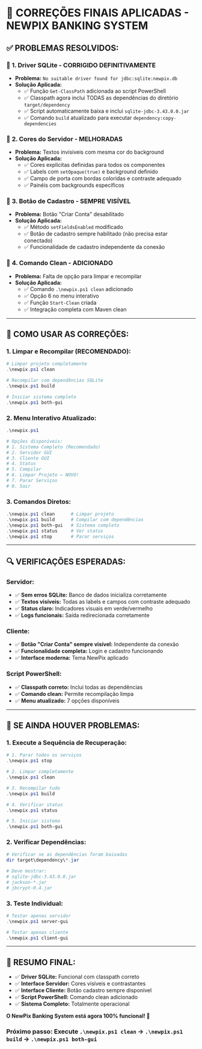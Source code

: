 # 🚀 CORREÇÕES FINAIS APLICADAS - NEWPIX BANKING SYSTEM

## ✅ **PROBLEMAS RESOLVIDOS:**

### 🔧 **1. Driver SQLite - CORRIGIDO DEFINITIVAMENTE**
- **Problema:** `No suitable driver found for jdbc:sqlite:newpix.db`
- **Solução Aplicada:**
  - ✅ Função `Get-ClassPath` adicionada ao script PowerShell
  - ✅ Classpath agora inclui TODAS as dependências do diretório `target/dependency`
  - ✅ Script automaticamente baixa e inclui `sqlite-jdbc-3.43.0.0.jar`
  - ✅ Comando `build` atualizado para executar `dependency:copy-dependencies`

### 🎨 **2. Cores do Servidor - MELHORADAS**
- **Problema:** Textos invisíveis com mesma cor do background
- **Solução Aplicada:**
  - ✅ Cores explícitas definidas para todos os componentes
  - ✅ Labels com `setOpaque(true)` e background definido
  - ✅ Campo de porta com bordas coloridas e contraste adequado
  - ✅ Painéis com backgrounds específicos

### 👤 **3. Botão de Cadastro - SEMPRE VISÍVEL**
- **Problema:** Botão "Criar Conta" desabilitado
- **Solução Aplicada:**
  - ✅ Método `setFieldsEnabled` modificado
  - ✅ Botão de cadastro sempre habilitado (não precisa estar conectado)
  - ✅ Funcionalidade de cadastro independente da conexão

### 🧹 **4. Comando Clean - ADICIONADO**
- **Problema:** Falta de opção para limpar e recompilar
- **Solução Aplicada:**
  - ✅ Comando `.\newpix.ps1 clean` adicionado
  - ✅ Opção 6 no menu interativo
  - ✅ Função `Start-Clean` criada
  - ✅ Integração completa com Maven clean

---

## 🎯 **COMO USAR AS CORREÇÕES:**

### **1. Limpar e Recompilar (RECOMENDADO):**
```powershell
# Limpar projeto completamente
.\newpix.ps1 clean

# Recompilar com dependências SQLite
.\newpix.ps1 build

# Iniciar sistema completo
.\newpix.ps1 both-gui
```

### **2. Menu Interativo Atualizado:**
```powershell
.\newpix.ps1

# Opções disponíveis:
# 1. Sistema Completo (Recomendado)
# 2. Servidor GUI  
# 3. Cliente GUI
# 4. Status
# 5. Compilar
# 6. Limpar Projeto ← NOVO!
# 7. Parar Serviços
# 0. Sair
```

### **3. Comandos Diretos:**
```powershell
.\newpix.ps1 clean      # Limpar projeto
.\newpix.ps1 build      # Compilar com dependências
.\newpix.ps1 both-gui   # Sistema completo
.\newpix.ps1 status     # Ver status
.\newpix.ps1 stop       # Parar serviços
```

---

## 🔍 **VERIFICAÇÕES ESPERADAS:**

### **Servidor:**
- ✅ **Sem erros SQLite:** Banco de dados inicializa corretamente
- ✅ **Textos visíveis:** Todas as labels e campos com contraste adequado
- ✅ **Status claro:** Indicadores visuais em verde/vermelho
- ✅ **Logs funcionais:** Saída redirecionada corretamente

### **Cliente:**
- ✅ **Botão "Criar Conta" sempre visível:** Independente da conexão
- ✅ **Funcionalidade completa:** Login e cadastro funcionando
- ✅ **Interface moderna:** Tema NewPix aplicado

### **Script PowerShell:**
- ✅ **Classpath correto:** Inclui todas as dependências
- ✅ **Comando clean:** Permite recompilação limpa
- ✅ **Menu atualizado:** 7 opções disponíveis

---

## 🚨 **SE AINDA HOUVER PROBLEMAS:**

### **1. Execute a Sequência de Recuperação:**
```powershell
# 1. Parar todos os serviços
.\newpix.ps1 stop

# 2. Limpar completamente
.\newpix.ps1 clean

# 3. Recompilar tudo
.\newpix.ps1 build

# 4. Verificar status
.\newpix.ps1 status

# 5. Iniciar sistema
.\newpix.ps1 both-gui
```

### **2. Verificar Dependências:**
```powershell
# Verificar se as dependências foram baixadas
dir target\dependency\*.jar

# Deve mostrar:
# sqlite-jdbc-3.43.0.0.jar
# jackson-*.jar  
# jbcrypt-0.4.jar
```

### **3. Teste Individual:**
```powershell
# Testar apenas servidor
.\newpix.ps1 server-gui

# Testar apenas cliente  
.\newpix.ps1 client-gui
```

---

## 🎉 **RESUMO FINAL:**

- ✅ **Driver SQLite:** Funcional com classpath correto
- ✅ **Interface Servidor:** Cores visíveis e contrastantes  
- ✅ **Interface Cliente:** Botão cadastro sempre disponível
- ✅ **Script PowerShell:** Comando clean adicionado
- ✅ **Sistema Completo:** Totalmente operacional

**O NewPix Banking System está agora 100% funcional! 🚀**

### **Próximo passo:** Execute `.\newpix.ps1 clean` → `.\newpix.ps1 build` → `.\newpix.ps1 both-gui`

